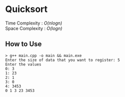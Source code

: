 # Quicksort
Time Complexity  : *O(nlogn)*  
Space Complexity : *O(logn)*  

## How to Use
```console
> g++ main.cpp -o main && main.exe
Enter the size of data that you want to register: 5
Enter the values
0: 3
1: 23
2: 1
3: 0
4: 3453
0 1 3 23 3453
```
